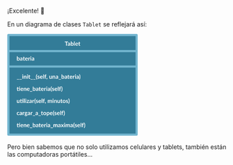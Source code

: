 ¡Excelente! :raised_hands:

En un diagrama de clases `Tablet` se reflejará así:

<img src="https://raw.githubusercontent.com/MumukiProject/mumuki-guia-python3-herencia-python-v-2021/master/assets/clases_4_1647972636866.1.svg" alt="clases_4_1647972636866.1.svg" width="300px" height="auto">

Pero bien sabemos que no solo utilizamos celulares y tablets, también están las computadoras portátiles...